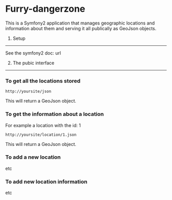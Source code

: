 Furry-dangerzone
========================

This is a Symfony2 application that manages geographic locations and information about them and serving it all publically as GeoJson objects.

1) Setup
--------------------------------

See the symfony2 doc: url

2) The pubic interface
--------------------------------

### To get all the locations stored

    http://yoursite/json
    
This will return a GeoJson object.

### To get the information about a location

For example a location with the id: 1

    http://yoursite/location/1.json
    
This will return a GeoJson object.

### To add a new location

etc

### To add new location information

etc
